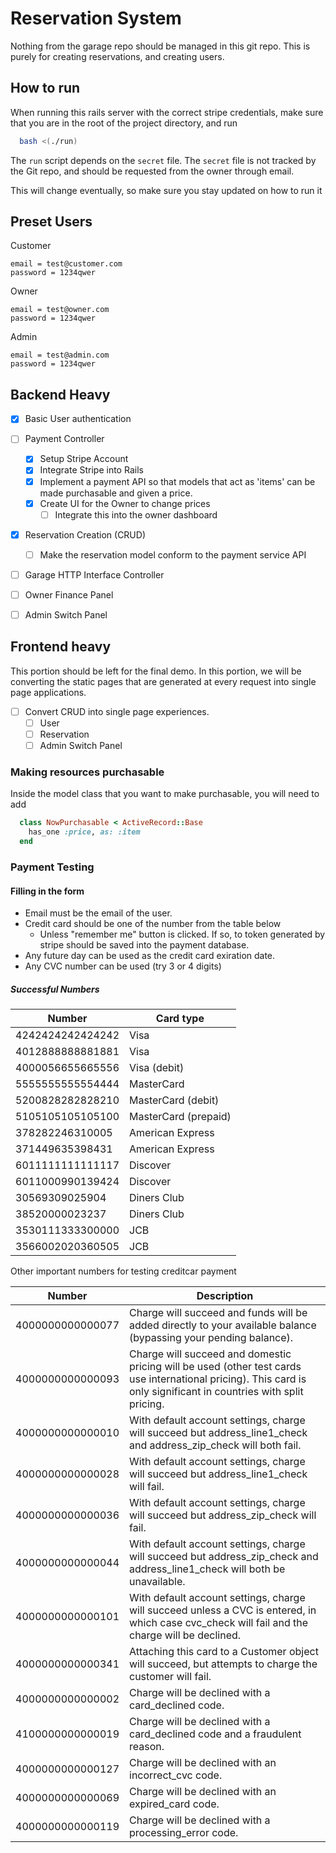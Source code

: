 # Reservation System

Nothing from the garage repo should be managed in this git repo. This is purely for creating reservations, and creating users.


## How to run

When running this rails server with the correct stripe credentials, make sure that you are in the root of the project directory, and run
```bash
  bash <(./run)
```

The `run` script depends on the `secret` file. The `secret` file is not tracked by the Git repo, and should be requested from the owner through email.

This will change eventually, so make sure you stay updated on how to run it

## Preset Users

Customer

```
email = test@customer.com
password = 1234qwer
```

Owner

```
email = test@owner.com
password = 1234qwer
```

Admin

```
email = test@admin.com
password = 1234qwer
```

## Backend Heavy
- [x] Basic User authentication
- [ ] Payment Controller
  - [x] Setup Stripe Account
  - [x] Integrate Stripe into Rails
  - [x] Implement a payment API so that models that act as 'items' can be made purchasable and given a price.
  - [x] Create UI for the Owner to change prices
	- [ ] Integrate this into the owner dashboard
- [x] Reservation Creation (CRUD)
  - [ ] Make the reservation model conform to the payment service API
- [ ] Garage HTTP Interface Controller
- [ ] Owner Finance Panel
- [ ] Admin Switch Panel


## Frontend heavy

This portion should be left for the final demo. In this portion, we will be converting the static pages that are generated at every request into single page applications.

- [ ] Convert CRUD into single page experiences.
  - [ ] User
  - [ ] Reservation
  - [ ] Admin Switch Panel

### Making resources purchasable

Inside the model class that you want to make purchasable, you will need to add

```ruby
  class NowPurchasable < ActiveRecord::Base
    has_one :price, as: :item
  end
```

### Payment Testing

#### Filling in the form
- Email must be the email of the user.
- Credit card should be one of the number from the table below
  - Unless "remember me" button is clicked. If so, to token generated by stripe should be saved into the payment database.
- Any future day can be used as the credit card exiration date.
- Any CVC number can be used (try 3 or 4 digits)

##### Successful Numbers
| Number           | Card type            |
|------------------|----------------------|
| 4242424242424242 | Visa                 |
| 4012888888881881 | Visa                 |
| 4000056655665556 | Visa (debit)         |
| 5555555555554444 | MasterCard           |
| 5200828282828210 | MasterCard (debit)   |
| 5105105105105100 | MasterCard (prepaid) |
| 378282246310005  | American Express     |
| 371449635398431  | American Express     |
| 6011111111111117 | Discover             |
| 6011000990139424 | Discover             |
| 30569309025904   | Diners Club          |
| 38520000023237   | Diners Club          |
| 3530111333300000 | JCB                  |
| 3566002020360505 | JCB                  |

Other important numbers for testing creditcar payment

|Number          |    Description                                                                                                                                                     |
|----------------|--------------------------------------------------------------------------------------------------------------------------------------------------------------------|
|4000000000000077|  Charge will succeed and funds will be added directly to your available balance (bypassing your pending balance).                                                  |
|4000000000000093|  Charge will succeed and domestic pricing will be used (other test cards use international pricing). This card is only significant in countries with split pricing.|
|4000000000000010|  With default account settings, charge will succeed but address_line1_check and address_zip_check will both fail.                                                  |
|4000000000000028|  With default account settings, charge will succeed but address_line1_check will fail.                                                                             |
|4000000000000036|  With default account settings, charge will succeed but address_zip_check will fail.                                                                               |
|4000000000000044|  With default account settings, charge will succeed but address_zip_check and address_line1_check will both be unavailable.                                        |
|4000000000000101|  With default account settings, charge will succeed unless a CVC is entered, in which case cvc_check will fail and the charge will be declined.                    |
|4000000000000341|  Attaching this card to a Customer object will succeed, but attempts to charge the customer will fail.                                                             |
|4000000000000002|  Charge will be declined with a card_declined code.                                                                                                                |
|4100000000000019|  Charge will be declined with a card_declined code and a fraudulent reason.                                                                                        |
|4000000000000127|  Charge will be declined with an incorrect_cvc code.                                                                                                               |
|4000000000000069|  Charge will be declined with an expired_card code.                                                                                                                |
|4000000000000119|  Charge will be declined with a processing_error code.                                                                                                             |
